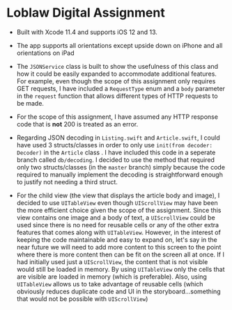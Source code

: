 # Loblaw Digital Assignment

- Built with Xcode 11.4 and supports iOS 12 and 13.

- The app supports all orientations except upside down on iPhone and all orientations on iPad

- The `JSONService` class is built to show the usefulness of this class and how it could be easily expanded to accommodate additional features. For example, even though the scope of this assignment only requires GET requests, I have included a `RequestType` enum and a `body` parameter in the `request` function that allows different types of HTTP requests to be made.

- For the scope of this assignment, I have assumed any HTTP response code that is **not** 200 is treated as an error.

- Regarding JSON decoding in `Listing.swift` and `Article.swift`, I could have used 3 structs/classes in order to only use `init(from decoder: Decoder)` in the `Article` class . I have included this code in a seperate branch called `db/decoding`. I decided to use the method that required only two structs/classes (in the `master` branch) simply because the code required to manually implement the decoding is straightforward enough to justify not needing a third struct.

- For the child view (the view that displays the article body and image), I decided to use `UITableView` even though `UIScrollView` may have been the more efficient choice given the scope of the assignment. Since this view contains one image and a body of text, a `UIScrollView` could be used since there is no need for reusable cells or any of the other extra features that comes along with `UITableView`. However, in the interest of keeping the code maintainable and easy to expand on, let's say in the near future we will need to add more content to this screen to the point where there is more content then can be fit on the screen all at once. If I had initially used just a `UIScrollView`, the content that is not visible would still be loaded in memory. By using `UITableView` only the cells that are visible are loaded in memory (which is preferable). Also, using `UITableView` allows us to take advantage of reusable cells (which obviously reduces duplicate code and UI in the storyboard...something that would not be possible with `UIScrollView`)
